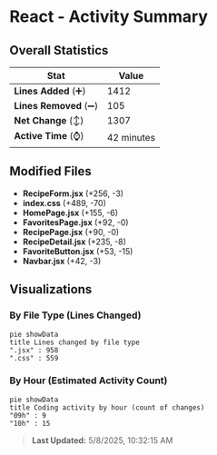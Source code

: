# React - Activity Summary 

## Overall Statistics

| Stat                   | Value                                                             |
| ---------------------- | ----------------------------------------------------------------- |
| **Lines Added** (➕)   | 1412                                          |
| **Lines Removed** (➖) | 105                                        |
| **Net Change** (↕)    | 1307                |
| **Active Time** (⌚)   | 42 minutes |


## Modified Files
- **RecipeForm.jsx** (+256, -3)
- **index.css** (+489, -70)
- **HomePage.jsx** (+155, -6)
- **FavoritesPage.jsx** (+92, -0)
- **RecipePage.jsx** (+90, -0)
- **RecipeDetail.jsx** (+235, -8)
- **FavoriteButton.jsx** (+53, -15)
- **Navbar.jsx** (+42, -3)

## Visualizations

### By File Type (Lines Changed)

```mermaid
pie showData
title Lines changed by file type
".jsx" : 958
".css" : 559
```

### By Hour (Estimated Activity Count)

```mermaid
pie showData
title Coding activity by hour (count of changes)
"09h" : 9
"10h" : 15
```


> **Last Updated:** 5/8/2025, 10:32:15 AM